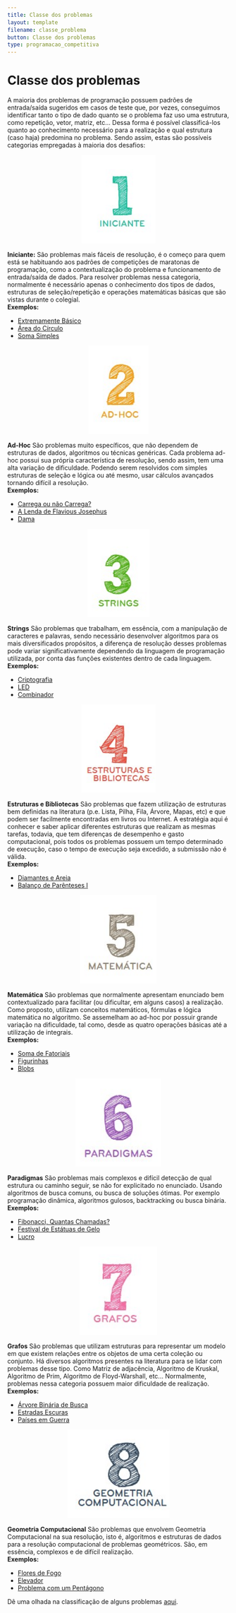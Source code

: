 ```yaml
---
title: Classe dos problemas
layout: template
filename: classe_problema
button: Classe dos problemas
type: programacao_competitiva
---
```

# Classe dos problemas

A maioria dos problemas de programação possuem padrões de entrada/saída sugeridos em casos de teste que, por vezes, conseguimos identificar tanto o tipo de dado quanto se o problema faz uso uma estrutura, como repetição, vetor, matriz, etc... Dessa forma é possível classificá-los quanto ao conhecimento necessário para a realização e qual estrutura (caso haja) predomina no problema. Sendo assim, estas são possíveis categorias empregadas à maioria dos desafios:

<div style="text-align: center">
    <img src="/assets/images/1uri.png" style="height: 200px;width: auto">
</div>

**Iniciante:** São problemas mais fáceis de resolução, é o começo para quem está se habituando aos padrões de competições de maratonas de programação, como a contextualização do problema e funcionamento de entrada/saída de dados. Para resolver problemas nessa categoria, normalmente é necessário apenas o conhecimento dos tipos de dados, estruturas de seleção/repetição e operações matemáticas básicas que são vistas durante o colegial.  
**Exemplos:**

*   [Extremamente Básico](https://www.urionlinejudge.com.br/judge/pt/problems/view/1001)
*   [Área do Círculo](https://www.urionlinejudge.com.br/judge/pt/problems/view/1002)
*   [Soma Simples](https://www.urionlinejudge.com.br/judge/pt/problems/view/1003)

  
<div style="text-align: center">
    <img src="/assets/images/2uri.png" style="height: 200px;width: auto">
</div>

**Ad-Hoc** São problemas muito específicos, que não dependem de estruturas de dados, algoritmos ou técnicas genéricas. Cada problema ad-hoc possui sua própria característica de resolução, sendo assim, tem uma alta variação de dificuldade. Podendo serem resolvidos com simples estruturas de seleção e lógica ou até mesmo, usar cálculos avançados tornando difícil a resolução.  
**Exemplos:**

*   [Carrega ou não Carrega?](https://www.urionlinejudge.com.br/judge/pt/problems/view/1026)
*   [A Lenda de Flavious Josephus](https://www.urionlinejudge.com.br/judge/pt/problems/view/1030)
*   [Dama](https://www.urionlinejudge.com.br/judge/pt/problems/view/1087)

  
  
<div style="text-align: center">
    <img src="/assets/images/3uri.png" style="height: 200px;width: auto">
</div>

**Strings** São problemas que trabalham, em essência, com a manipulação de caracteres e palavras, sendo necessário desenvolver algoritmos para os mais diversificados propósitos, a diferença de resolução desses problemas pode variar significativamente dependendo da linguagem de programação utilizada, por conta das funções existentes dentro de cada linguagem.  
**Exemplos:**

*   [Criptografia](https://www.urionlinejudge.com.br/judge/pt/problems/view/1024)
*   [LED](https://www.urionlinejudge.com.br/judge/pt/problems/view/1168)
*   [Combinador](https://www.urionlinejudge.com.br/judge/pt/problems/view/1238)

  

  
<div style="text-align: center">
    <img src="/assets/images/4uri.png" style="height: 200px;width: auto">
</div>

**Estruturas e Bibliotecas** São problemas que fazem utilização de estruturas bem definidas na literatura (p.e. Lista, Pilha, Fila, Árvore, Mapas, etc) e que podem ser facilmente encontradas em livros ou Internet. A estratégia aqui é conhecer e saber aplicar diferentes estruturas que realizam as mesmas tarefas, todavia, que tem diferenças de desempenho e gasto computacional, pois todos os problemas possuem um tempo determinado de execução, caso o tempo de execução seja excedido, a submissão não é válida.  
**Exemplos:**

*   [Diamantes e Areia](https://www.urionlinejudge.com.br/judge/pt/problems/view/1069)
*   [Balanço de Parênteses I](https://www.urionlinejudge.com.br/judge/pt/problems/view/1068)

  

  
<div style="text-align: center">
    <img src="/assets/images/5uri.png" style="height: 200px;width: auto">
</div>

**Matemática** São problemas que normalmente apresentam enunciado bem contextualizado para facilitar (ou dificultar, em alguns casos) a realização. Como proposto, utilizam conceitos matemáticos, fórmulas e lógica matemática no algoritmo. Se assemelham ao ad-hoc por possuir grande variação na dificuldade, tal como, desde as quatro operações básicas até a utilização de integrais.  
**Exemplos:**

*   [Soma de Fatoriais](https://www.urionlinejudge.com.br/judge/pt/problems/view/1161)
*   [Figurinhas](https://www.urionlinejudge.com.br/judge/pt/problems/view/1028)
*   [Blobs](https://www.urionlinejudge.com.br/judge/pt/problems/view/1170)

  

  
<div style="text-align: center">
    <img src="/assets/images/6uri.png" style="height: 200px;width: auto">
</div>

**Paradigmas** São problemas mais complexos e difícil detecção de qual estrutura ou caminho seguir, se não for explicitado no enunciado. Usando algoritmos de busca comuns, ou busca de soluções ótimas. Por exemplo programação dinâmica, algoritmos gulosos, backtracking ou busca binária.  
**Exemplos:**

*   [Fibonacci, Quantas Chamadas?](https://www.urionlinejudge.com.br/judge/pt/problems/view/1029)
*   [Festival de Estátuas de Gelo](https://www.urionlinejudge.com.br/judge/pt/problems/view/1034)
*   [Lucro](https://www.urionlinejudge.com.br/judge/pt/problems/view/1310)

  
  

  
<div style="text-align: center">
    <img src="/assets/images/7uri.png" style="height: 200px;width: auto">
</div>

**Grafos** São problemas que utilizam estruturas para representar um modelo em que existem relações entre os objetos de uma certa coleção ou conjunto. Há diversos algoritmos presentes na literatura para se lidar com problemas desse tipo. Como Matriz de adjacência, Algoritmo de Kruskal, Algoritmo de Prim, Algoritmo de Floyd-Warshall, etc... Normalmente, problemas nessa categoria possuem maior dificuldade de realização.  
**Exemplos:**

*   [Árvore Binária de Busca](https://www.urionlinejudge.com.br/judge/pt/problems/view/1195)
*   [Estradas Escuras](https://www.urionlinejudge.com.br/judge/pt/problems/view/1152)
*   [Países em Guerra](https://www.urionlinejudge.com.br/judge/pt/problems/view/1148)

  

  
<div style="text-align: center">
    <img src="/assets/images/8uri.png" style="height: 200px;width: auto">
</div>

**Geometria Computacional** São problemas que envolvem Geometria Computacional na sua resolução, isto é, algoritmos e estruturas de dados para a resolução computacional de problemas geométricos. São, em essência, complexos e de difícil realização.  
**Exemplos:**

*   [Flores de Fogo](https://www.urionlinejudge.com.br/judge/pt/problems/view/1039)
*   [Elevador](https://www.urionlinejudge.com.br/judge/pt/problems/view/1124)
*   [Problema com um Pentágono](https://www.urionlinejudge.com.br/judge/pt/problems/view/1292)

  
  

Dê uma olhada na classificação de alguns problemas [aqui](/Classifica%C3%A7%C3%A3o_de_problemas "Classificação de problemas").